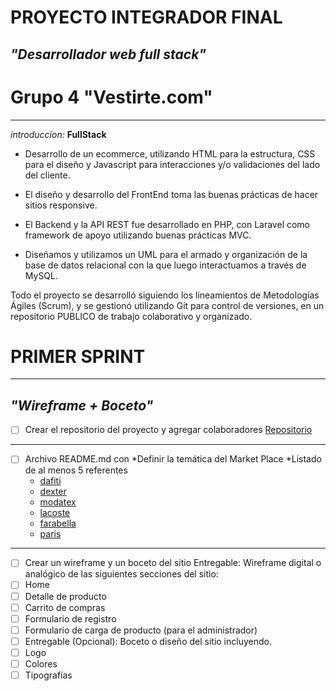 # PROYECTO INTEGRADOR FINAL
## *"Desarrollador web full stack"*
# Grupo 4 **"Vestirte.com"**
___
_introduccion:_
**FullStack**
* Desarrollo de un ecommerce, utilizando HTML para la estructura, CSS para el diseño y Javascript para interacciones y/o validaciones del lado del cliente.

* El diseño y desarrollo del FrontEnd toma las buenas prácticas de hacer sitios
responsive.
* El Backend y la API REST fue desarrollado en PHP, con Laravel como framework
de apoyo utilizando buenas prácticas MVC.

* Diseñamos y utilizamos un UML para el armado y organización de la base de
datos relacional con la que luego interactuamos a través de MySQL.

Todo el proyecto se desarrolló siguiendo los lineamientos de Metodologías Ágiles
(Scrum), y se gestionó utilizando Git para control de versiones, en un repositorio PUBLICO de trabajo colaborativo y organizado.


# PRIMER SPRINT
___
## *"Wireframe + Boceto"* 

- [ ] Crear el repositorio del proyecto y agregar colaboradores
[Repositorio](https://github.com/0220CBFSNCN01ARRO/grupo_4_vestirte.git)
___ 
- [ ] Archivo README.md con
*Definir la temática del Market Place
*Listado de al menos 5 referentes
    * [dafiti](www.dafiti.com.ar)
    * [dexter](https://www.dexter.com.ar)
    * [modatex](https://www.modatex.com.ar)
    * [lacoste](https://www.lacoste.com/ar)
    * [farabella](https://www.falabella.com.ar)
    * [paris](https://www.paris.cl/)
___
- [ ] Crear un wireframe y un boceto del sitio
    Entregable: Wireframe digital o analógico de las siguientes secciones del sitio:
- [ ] Home
- [ ] Detalle de producto
- [ ] Carrito de compras
- [ ] Formulario de registro
- [ ] Formulario de carga de producto (para el administrador)
- [ ] Entregable (Opcional): Boceto o diseño del sitio incluyendo.
- [ ] Logo
- [ ] Colores
- [ ] Tipografías
